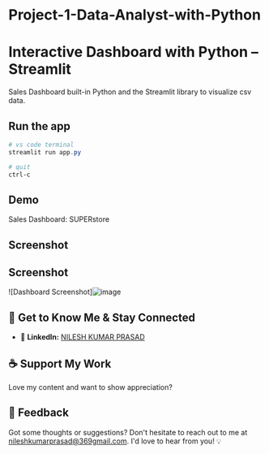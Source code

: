 # Project-1-Data-Analyst-with-Python

# Interactive Dashboard with Python – Streamlit

Sales Dashboard built-in Python and the Streamlit library to visualize csv data.


## Run the app
```Powershell
# vs code terminal
streamlit run app.py

# quit
ctrl-c
```

## Demo
Sales Dashboard: SUPERstore

## Screenshot
## Screenshot
![Dashboard Screenshot]![image](https://github.com/Valac47/Project-1---Data-Analyst-with-Python/assets/148631804/ef24d331-76b5-4065-9f11-6f39dec7861e)


## 🤝 Get to Know Me & Stay Connected

- 💼 **LinkedIn:** [NILESH KUMAR PRASAD](www.linkedin.com/in/nilesh-kumar-prasad-89253128b)
  

## ☕️ Support My Work
Love my content and want to show appreciation? 


## 💌 Feedback
Got some thoughts or suggestions? Don't hesitate to reach out to me at nileshkumarprasad@369gmail.com. I'd love to hear from you! 💡
